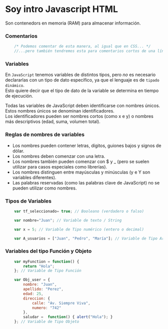 <h1>Soy intro Javascript HTML</h1>

Son contenedors en memoria (RAM) para almacenar información. 

<h3>Comentarios</h3>

```js
    /* Podemos comentar de esta manera, al igual que en CSS... */
    //...pero también tendremos esta para comentarios cortos de una línea
```



<h3>Variables</h3>


En `JavaScript` tenemos variables de distintos tipos, pero *no* es necesario declararlas con un tipo de dato específico, ya que el lenguaje es de `tipado dinámico`.  
Esto quiere decir que el tipo de dato de la variable se determina en tiempo de ejecución.  

Todas las variables de JavaScript deben identificarse con nombres únicos.  Estos nombres únicos se denominan identificadores.  
Los identificadores pueden ser nombres cortos (como x e y) o nombres más descriptivos (edad, suma, volumen total).  

### Reglas de nombres de variables

- Los nombres pueden contener letras, dígitos, guiones bajos y signos de dólar.
- Los nombres deben comenzar con una letra.
- Los nombres también pueden comenzar con $ y _ (pero se suelen utilizar para casos especiales como librerías).
- Los nombres distinguen entre mayúsculas y minúsculas (y e Y son variables diferentes).
- Las palabras reservadas (como las palabras clave de JavaScript) no se pueden utilizar como nombres.


### Tipos de Variables

```js
    var tf_seleccionado= true; // Booleano (verdadero o falso)

    var nombre="Juan"; // Variable de texto / String

    var x = 5; // Variable de Tipo numérico (entero o decimal)

    var A_usuarios = ["Juan", "Pedro", "María"]; // Variable de Tipo Array

```


<h3>Variables del tipo Función y Objeto</h3>

```js
    var myFunction = function() {
        return "Hola";
    }; // Variable de Tipo Función

    var Obj_user = {
        nombre: "Juan",
        apellido: "Perez",
        edad: 25,
        direccion: {
            calle: "Av. Siempre Viva",
            numero: "742"
        },
        saludar =  function() { alert("Hola"); }
    }; // Variable de Tipo Objeto
```